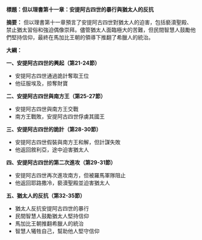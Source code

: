 **標題：但以理書第十一章：安提阿古四世的暴行與猶太人的反抗**

**摘要：**
但以理書第十一章預言了安提阿古四世對猶太人的迫害，包括褻瀆聖殿、禁止猶太習俗和強迫偶像崇拜。儘管猶太人面臨極大的苦難，但民間智慧人鼓勵他們堅持信仰，最終在馬加比王朝的領導下推翻了希臘人的統治。

**大綱：**

**一、安提阿古四世的興起（第21-24節）**
* 安提阿古四世通過詭計奪取王位
* 他征服埃及，掠奪財寶

**二、安提阿古四世與南方王（第25-27節）**
* 安提阿古四世與南方王交戰
* 南方王戰敗，安提阿古四世俘虜其國王

**三、安提阿古四世的詭計（第28-30節）**
* 安提阿古四世假裝與南方王和解，但計謀失敗
* 他返回敘利亞，途中迫害猶太人

**四、安提阿古四世的第二次進攻（第29-31節）**
* 安提阿古四世再次進攻南方，但被羅馬軍隊阻止
* 他返回耶路撒冷，褻瀆聖殿並迫害猶太人

**五、猶太人的反抗（第32-35節）**
* 猶太人反抗安提阿古四世的暴行
* 民間智慧人鼓勵猶太人堅持信仰
* 馬加比王朝推翻希臘人的統治
* 智慧人犧牲自己，幫助他人堅守信仰